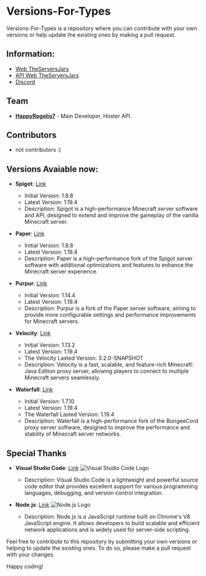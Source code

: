 # Versions-For-Types

Versions-For-Types is a repository where you can contribute with your own versions or help update the existing ones by making a pull request.

## Information:
- [Web TheServersJars](https://theserversjars.kaoryhosting.xyz/)
- [API Web TheServersJars](https://theserversjars.kaoryhosting.xyz/api)
- [Discord](https://discord.gg/3EebYUyeUX)

## Team

- [**HappyRogelio7**](https://github.com/HappyRogelio7) - Main Developer, Hoster API.

## Contributors

- not contributors :(

## Versions Avaiable now:

- **Spigot**: [Link](https://github.com/spigotmc/spigot-api)
  - Initial Version: 1.8.8
  - Latest Version: 1.19.4
  - Description: Spigot is a high-performance Minecraft server software and API, designed to extend and improve the gameplay of the vanilla Minecraft server.

- **Paper**: [Link](https://github.com/PaperMC/Paper)
  - Initial Version: 1.8.8
  - Latest Version: 1.19.4
  - Description: Paper is a high-performance fork of the Spigot server software with additional optimizations and features to enhance the Minecraft server experience.

- **Purpur**: [Link](https://github.com/pl3xgaming/Purpur)
  - Initial Version: 1.14.4
  - Latest Version: 1.19.4
  - Description: Purpur is a fork of the Paper server software, aiming to provide more configurable settings and performance improvements for Minecraft servers.

- **Velocity**: [Link](https://github.com/VelocityPowered/Velocity)
  - Initial Version: 1.13.2
  - Latest Version: 1.19.4
  - The Velocity Lasted Version: 3.2.0-SNAPSHOT
  - Description: Velocity is a fast, scalable, and feature-rich Minecraft: Java Edition proxy server, allowing players to connect to multiple Minecraft servers seamlessly.

- **Waterfall**: [Link](https://github.com/PaperMC/Waterfall)
  - Initial Version: 1.7.10
  - Latest Version: 1.19.4
  - The Waterfall Lasted Version: 1.19.4
  - Description: Waterfall is a high-performance fork of the BungeeCord proxy server software, designed to improve the performance and stability of Minecraft server networks.

## Special Thanks

- **Visual Studio Code**: [Link](https://code.visualstudio.com/)
  ![Visual Studio Code Logo](https://example.com/vscode_logo.png)
  - Description: Visual Studio Code is a lightweight and powerful source code editor that provides excellent support for various programming languages, debugging, and version control integration.

- **Node.js**: [Link](https://nodejs.org/)
  ![Node.js Logo](https://example.com/nodejs_logo.png)
  - Description: Node.js is a JavaScript runtime built on Chrome's V8 JavaScript engine. It allows developers to build scalable and efficient network applications and is widely used for server-side scripting.

Feel free to contribute to this repository by submitting your own versions or helping to update the existing ones. To do so, please make a pull request with your changes.

Happy coding!
